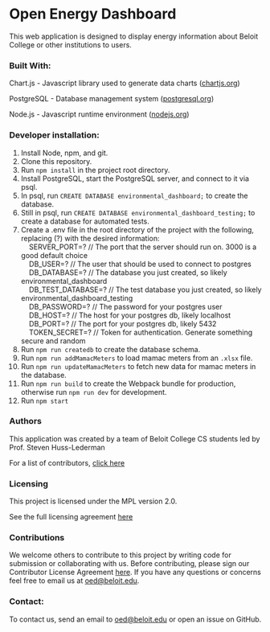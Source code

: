 # Open Energy Dashboard #

This web application is designed to display energy information about Beloit College or other institutions to users.

### Built With: ###
Chart.js - Javascript library used to generate data charts ([chartjs.org](http://www.chartjs.org))

PostgreSQL - Database management system ([postgresql.org](https://www.postgresql.org))

Node.js - Javascript runtime environment ([nodejs.org](https://nodejs.org/en/))

### Developer installation: ###

1. Install Node, npm, and git.
1. Clone this repository.
1. Run ```npm install``` in the project root directory.
1. Install PostgreSQL, start the PostgreSQL server, and connect to it via psql.
1. In psql, run ```CREATE DATABASE environmental_dashboard;``` to create the database.
1. Still in psql, run ```CREATE DATABASE environmental_dashboard_testing;``` to create a database for automated tests.
1. Create a .env file in the root directory of the project with the following, replacing (?) with the desired information: <br>
&nbsp;&nbsp;&nbsp;&nbsp;SERVER_PORT=? // The port that the server should run on. 3000 is a good default choice<br>
&nbsp;&nbsp;&nbsp;&nbsp;DB_USER=? // The user that should be used to connect to postgres<br>
&nbsp;&nbsp;&nbsp;&nbsp;DB_DATABASE=? // The database you just created, so likely environmental_dashboard<br>
&nbsp;&nbsp;&nbsp;&nbsp;DB_TEST_DATABASE=? // The test database you just created, so likely environmental_dashboard_testing<br>
&nbsp;&nbsp;&nbsp;&nbsp;DB_PASSWORD=? // The password for your postgres user<br>
&nbsp;&nbsp;&nbsp;&nbsp;DB_HOST=? // The host for your postgres db, likely localhost<br>
&nbsp;&nbsp;&nbsp;&nbsp;DB_PORT=? // The port for your postgres db, likely 5432<br>
&nbsp;&nbsp;&nbsp;&nbsp;TOKEN_SECRET=? // Token for authentication. Generate something secure and random
1. Run ```npm run createdb``` to create the database schema.
1. Run `npm run addMamacMeters` to load mamac meters from an `.xlsx` file.
1. Run `npm run updateMamacMeters` to fetch new data for mamac meters in the database.
1. Run ```npm run build``` to create the Webpack bundle for production, otherwise run ```npm run dev``` for development.
1. Run ```npm start```

### Authors ###

This application was created by a team of Beloit College CS students led by Prof. Steven Huss-Lederman

For a list of contributors, [click here](https://github.com/beloitcollegecomputerscience/ED-JS/graphs/contributors)

### Licensing ###

This project is licensed under the MPL version 2.0.

See the full licensing agreement [here](https://github.com/beloitcollegecomputerscience/ED-JS/blob/master/License.txt)

### Contributions ###

We welcome others to contribute to this project by writing code for submission or collaborating with us. Before contributing, please sign our Contributor License Agreement [here](https://goo.gl/forms/eSBFPoGA0ycdKtzi2).
If you have any questions or concerns feel free to email us at oed@beloit.edu.
### Contact: ###

To contact us, send an email to oed@beloit.edu or open an issue on GitHub.

